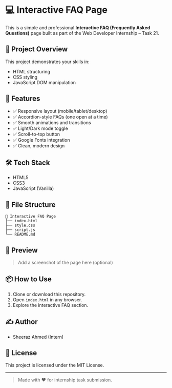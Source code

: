 
# 💻 Interactive FAQ Page

This is a simple and professional **Interactive FAQ (Frequently Asked Questions)** page built as part of the Web Developer Internship – Task 21.

## 🚀 Project Overview

This project demonstrates your skills in:
- HTML structuring
- CSS styling
- JavaScript DOM manipulation

## 🎯 Features

- ✅ Responsive layout (mobile/tablet/desktop)
- ✅ Accordion-style FAQs (one open at a time)
- ✅ Smooth animations and transitions
- ✅ Light/Dark mode toggle
- ✅ Scroll-to-top button
- ✅ Google Fonts integration
- ✅ Clean, modern design

## 🛠️ Tech Stack

- HTML5
- CSS3
- JavaScript (Vanilla)

## 📁 File Structure

```
📁 Interactive FAQ Page
├── index.html
├── style.css
├── script.js
└── README.md
```

## 📸 Preview

> Add a screenshot of the page here (optional)

## 📦 How to Use

1. Clone or download this repository.
2. Open `index.html` in any browser.
3. Explore the interactive FAQ section.

## ✍️ Author

- Sheeraz Ahmed (Intern)

## 📜 License

This project is licensed under the MIT License.

---

> Made with ❤️ for internship task submission.
